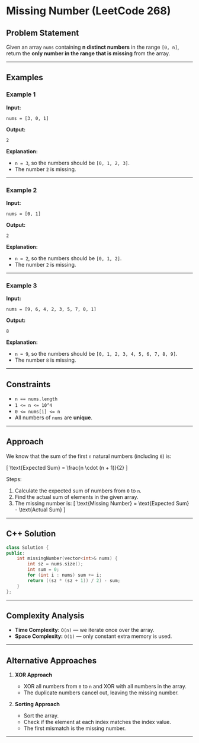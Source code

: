# Missing Number (LeetCode 268)

## Problem Statement
Given an array `nums` containing **n distinct numbers** in the range `[0, n]`, return the **only number in the range that is missing** from the array.

---

## Examples

### Example 1
**Input:**
```
nums = [3, 0, 1]
```
**Output:**
```
2
```
**Explanation:**
- `n = 3`, so the numbers should be `[0, 1, 2, 3]`.
- The number `2` is missing.

---

### Example 2
**Input:**
```
nums = [0, 1]
```
**Output:**
```
2
```
**Explanation:**
- `n = 2`, so the numbers should be `[0, 1, 2]`.
- The number `2` is missing.

---

### Example 3
**Input:**
```
nums = [9, 6, 4, 2, 3, 5, 7, 0, 1]
```
**Output:**
```
8
```
**Explanation:**
- `n = 9`, so the numbers should be `[0, 1, 2, 3, 4, 5, 6, 7, 8, 9]`.
- The number `8` is missing.

---

## Constraints
- `n == nums.length`
- `1 <= n <= 10^4`
- `0 <= nums[i] <= n`
- All numbers of `nums` are **unique**.

---

## Approach

We know that the sum of the first `n` natural numbers (including `0`) is:

\[
\text{Expected Sum} = \frac{n \cdot (n + 1)}{2}
\]

Steps:
1. Calculate the expected sum of numbers from `0` to `n`.
2. Find the actual sum of elements in the given array.
3. The missing number is:
\[
\text{Missing Number} = \text{Expected Sum} - \text{Actual Sum}
\]

---

## C++ Solution

```cpp
class Solution {
public:
    int missingNumber(vector<int>& nums) {
        int sz = nums.size();
        int sum = 0;
        for (int i : nums) sum += i;
        return ((sz * (sz + 1)) / 2) - sum;
    }
};
```

---

## Complexity Analysis
- **Time Complexity:** `O(n)` — we iterate once over the array.
- **Space Complexity:** `O(1)` — only constant extra memory is used.

---

## Alternative Approaches
1. **XOR Approach**  
   - XOR all numbers from `0` to `n` and XOR with all numbers in the array.  
   - The duplicate numbers cancel out, leaving the missing number.

2. **Sorting Approach**  
   - Sort the array.  
   - Check if the element at each index matches the index value.  
   - The first mismatch is the missing number.  

---
